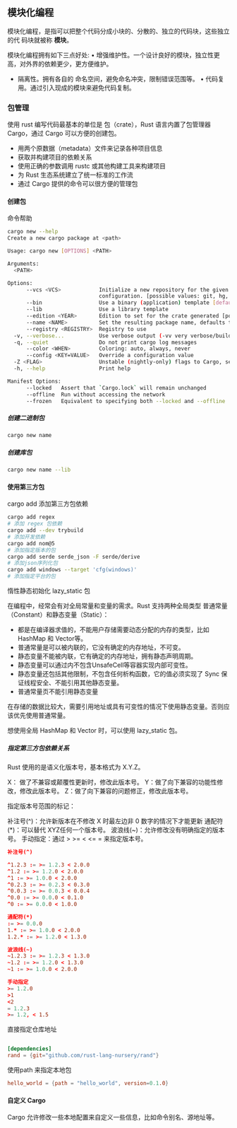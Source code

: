 ## 模块化编程

模块化编程，是指可以把整个代码分成小块的、分散的、独立的代码块，这些独立的代 码块就被称 **模块**。

模块化编程拥有如下三点好处:
• 增强维护性。一个设计良好的模块，独立性更高，对外界的依赖更少，更方便维护。
- 隔离性。拥有各自的 命名空间，避免命名冲突，限制错误范围等。
• 代码复用。通过引入现成的模块来避免代码复制。

### 包管理

使用 rust 编写代码最基本的单位是 包（crate），Rust 语言内置了包管理器 Cargo，通过 Cargo 可以方便的创建包。

- 用两个原数据（metadata）文件来记录各种项目信息
- 获取并构建项目的依赖关系
- 使用正确的参数调用 rustc 或其他构建工具来构建项目
- 为 Rust 生态系统建立了统一标准的工作流
- 通过 Cargo 提供的命令可以很方便的管理包

#### 创建包

命令帮助

```bash
cargo new --help
Create a new cargo package at <path>

Usage: cargo new [OPTIONS] <PATH>

Arguments:
  <PATH>  

Options:
      --vcs <VCS>            Initialize a new repository for the given version control system, overriding a global
                             configuration. [possible values: git, hg, pijul, fossil, none]
      --bin                  Use a binary (application) template [default]
      --lib                  Use a library template
      --edition <YEAR>       Edition to set for the crate generated [possible values: 2015, 2018, 2021, 2024]
      --name <NAME>          Set the resulting package name, defaults to the directory name
      --registry <REGISTRY>  Registry to use
  -v, --verbose...           Use verbose output (-vv very verbose/build.rs output)
  -q, --quiet                Do not print cargo log messages
      --color <WHEN>         Coloring: auto, always, never
      --config <KEY=VALUE>   Override a configuration value
  -Z <FLAG>                  Unstable (nightly-only) flags to Cargo, see 'cargo -Z help' for details
  -h, --help                 Print help

Manifest Options:
      --locked   Assert that `Cargo.lock` will remain unchanged
      --offline  Run without accessing the network
      --frozen   Equivalent to specifying both --locked and --offline
```

##### 创建二进制包

```bash
cargo new name
```


##### 创建库包

```bash
cargo new name --lib
```

#### 使用第三方包

cargo add 添加第三方包依赖

```bash
cargo add regex
# 添加 regex 包依赖
cargo add --dev trybuild
# 添加开发依赖
cargo add nom@5
# 添加指定版本的包
cargo add serde serde_json -F serde/derive
# 添加json序列化包
cargo add windows --target 'cfg(windows)'
# 添加指定平台的包
```

惰性静态初始化 lazy_static 包

在编程中，经常会有对全局常量和变量的需求。Rust 支持两种全局类型 普通常量（Constant）和静态变量（Static）：

- 都是在编译器求值的，不能用户存储需要动态分配的内存的类型，比如 HashMap 和 Vector等。
- 普通常量是可以被内联的，它没有确定的内存地址，不可变。
- 静态变量不能被内联，它有确定的内存地址，拥有静态声明周期。
- 静态变量可以通过内不包含UnsafeCell等容器实现内部可变性。
- 静态变量还包括其他限制，不包含任何析构函数，它的值必须实现了 Sync 保证线程安全、不能引用其他静态变量。
- 普通常量页不能引用静态变量

在存储的数据比较大，需要引用地址或具有可变性的情况下使用静态变量。否则应该优先使用普通常量。

想使用全局 HashMap 和 Vector 时，可以使用 lazy_static 包。

##### 指定第三方包依赖关系

Rust 使用的是语义化版本号，基本格式为 X.Y.Z。

X： 做了不兼容或颠覆性更新时，修改此版本号。
Y：做了向下兼容的功能性修改，修改此版本号。
Z：做了向下兼容的问题修正，修改此版本号。

指定版本号范围的标记：

补注号(^)：允许新版本在不修改 X 时最左边非 0 数字的情况下才能更新
通配符(*)：可以替代 XYZ任何一个版本号。
波浪线(~)：允许修改没有明确指定的版本号。
手动指定：通过 > >= < <= = 来指定版本号。

```toml
补注号(^)

^1.2.3 := >= 1.2.3 < 2.0.0
^1.2 := >= 1.2.0 < 2.0.0 
^1 := >= 1.0.0 < 2.0.0 
^0.2.3 := >= 0.2.3 < 0.3.0
^0.0.3 := >= 0.0.3 < 0.0.4
^0.0 := >= 0.0.0 < 0.1.0
^0 := >= 0.0.0 < 1.0.0

通配符(*)
:= >= 0.0.0
1.* := >= 1.0.0 < 2.0.0
1.2.* := >= 1.2.0 < 1.3.0

波浪线(~)
~1.2.3 := >= 1.2.3 < 1.3.0
~1.2 := >= 1.2.0 < 1.3.0
~1 := >= 1.0.0 < 2.0.0

手动指定
>= 1.2.0
>1
<2
= 1.2.3
>= 1.2, < 1.5
```

直接指定仓库地址

```toml

[dependencies]
rand = {git="github.com/rust-lang-nursery/rand"}
```

使用path 来指定本地包

```toml
hello_world = {path = "hello_world", version=0.1.0}
```

#### 自定义 Cargo

 Cargo 允许修改一些本地配置来自定义一些信息，比如命令别名、源地址等。
